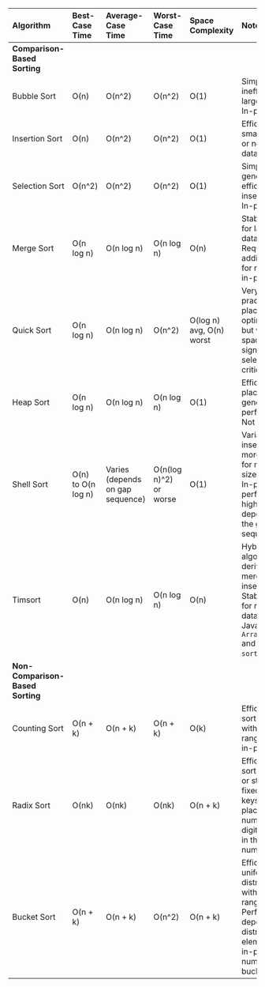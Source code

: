 | Algorithm           | Best-Case Time | Average-Case Time | Worst-Case Time | Space Complexity | Notes                                                                                                                                                             |
| :------------------ | :------------- | :------------------ | :-------------- | :--------------- | :------------------------------------------------------------------------------------------------------------------------------------------------------------------ |
| **Comparison-Based Sorting** |                |                   |               |                |                                                                                                                                                                 |
| Bubble Sort         | O(n)           | O(n^2)              | O(n^2)          | O(1)           | Simple, but inefficient for large datasets. In-place.                                                                                                                |
| Insertion Sort      | O(n)           | O(n^2)              | O(n^2)          | O(1)           | Efficient for small datasets or nearly sorted data. In-place.                                                                                                       |
| Selection Sort      | O(n^2)         | O(n^2)              | O(n^2)          | O(1)           | Simple, but generally less efficient than insertion sort. In-place.                                                                                                |
| Merge Sort          | O(n log n)     | O(n log n)          | O(n log n)      | O(n)           | Stable, efficient for large datasets. Requires additional space for merging. Not in-place.                                                                           |
| Quick Sort          | O(n log n)     | O(n log n)          | O(n^2)          | O(log n) avg, O(n) worst| Very efficient in practice. In-place (with optimizations), but worst-case space can be significant. Pivot selection is critical.                                                                |
| Heap Sort           | O(n log n)     | O(n log n)          | O(n log n)      | O(1)           | Efficient, in-place, and generally performs well. Not stable.                                                                                                     |
| Shell Sort          | O(n) to O(n log n) | Varies (depends on gap sequence) | O(n(log n)^2) or worse | O(1)           | Variation of insertion sort, more efficient for medium-sized datasets. In-place, but performance highly dependent on the gap sequence used.                                    |
| Timsort             | O(n)           | O(n log n)          | O(n log n)      | O(n)           | Hybrid sorting algorithm derived from merge sort and insertion sort. Stable, efficient for real-world data. Used in Java's `Arrays.sort()` and Python's `sorted()`. |
| **Non-Comparison-Based Sorting** |                |                   |               |                |                                                                                                                                                                 |
| Counting Sort       | O(n + k)       | O(n + k)            | O(n + k)          | O(k)           | Efficient for sorting integers within a known range (k). Not in-place.                                                                                                |
| Radix Sort          | O(nk)          | O(nk)               | O(nk)           | O(n + k)         | Efficient for sorting integers or strings with fixed-length keys. Not in-place. k is the number of digits/characters in the largest number/string.                               |
| Bucket Sort         | O(n + k)       | O(n + k)            | O(n^2)          | O(n + k)         | Efficient for uniformly distributed data within a known range. Performance depends on the distribution of elements. Not in-place. k is the number of buckets. |